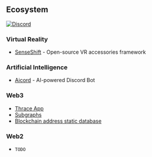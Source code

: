 ## Ecosystem

[![Discord](https://img.shields.io/discord/966090258104062023?label=Discord&logo=discord)](https://discord.gg/x83DtdMDZ6)

### Virtual Reality

- [SenseShift](https://github.com/senseshift) - Open-source VR accessories framework

### Artificial Intelligence

- [Aicord](https://github.com/mptylabs/aicord) - AI-powered Discord Bot

### Web3

- [Thrace App](https://github.com/thrace-app)
- [Subgraphs](https://github.com/leon0399/subgraphs)
- [Blockchain address static database](https://github.com/thrace-app/addresses)

### Web2

- `TODO`
